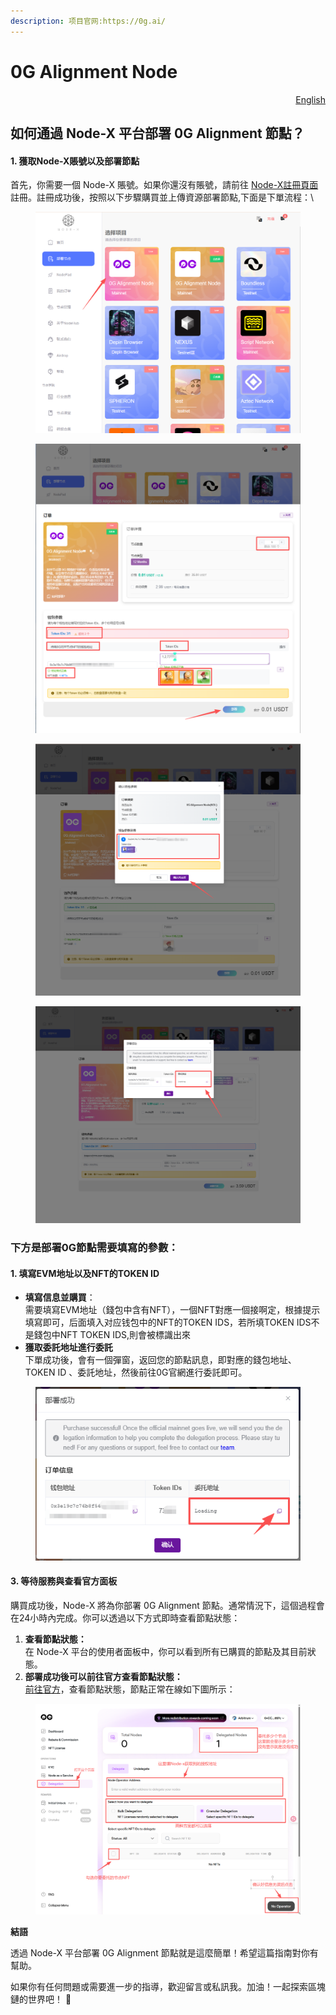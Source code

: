 ```yaml
---
description: 项目官网:https://0g.ai/
---
```


# 0G Alignment Node

<p align="right"><a href="https://docs.node-x.xyz/en/product-manual/one-click-deployment/0g-alignment-node">English</a></p>

## 如何通過 Node-X 平台部署 0G Alignment 節點？

#### 1. 獲取Node-X賬號以及部署節點

首先，你需要一個 Node-X 賬號。如果你還沒有賬號，請前往 [Node-X註冊頁面](https://node-x.xyz/) 註冊。註冊成功後，按照以下步驟購買並上傳資源部署節點,下面是下單流程：\


<figure><img src="../../../.gitbook/assets/C1.png" alt="" width="563"><figcaption></figcaption></figure>

<figure><img src="../../../.gitbook/assets/C2 (1).png" alt="" width="563"><figcaption></figcaption></figure>

<figure><img src="../../../.gitbook/assets/C3 (3).png" alt="" width="563"><figcaption></figcaption></figure>

<figure><img src="../../../.gitbook/assets/C4 (1) (1).png" alt="" width="563"><figcaption></figcaption></figure>

### 下方是部署0G節點需要填寫的參數：

#### 1. 填寫EVM地址以及NFT的TOKEN ID

* **填寫信息並購買**：\
  需要填寫EVM地址（錢包中含有NFT），一個NFT對應一個接啊定，根據提示填寫即可，后面填入对应钱包中的NFT的TOKEN IDS，若所填TOKEN IDS不是錢包中NFT TOKEN IDS,則會被標識出來
* **獲取委託地址進行委託**\
  下單成功後，會有一個彈窗，返回您的節點訊息，即對應的錢包地址、TOKEN ID 、委託地址，然後前往0G官網進行委託即可。

<figure><img src="../../../.gitbook/assets/C5.png" alt=""><figcaption></figcaption></figure>

#### 3. 等待服務與查看官方面板

購買成功後，Node-X 將為你部署 0G Alignment 節點。通常情況下，這個過程會在24小時內完成。你可以透過以下方式即時查看節點狀態：

1. **查看節點狀態：**\
   在 Node-X 平台的使用者面板中，你可以看到所有已購買的節點及其目前狀態。
2. **部署成功後可以前往官方查看節點狀態：**\
   [前往官方](https://claim.0gfoundation.ai/delegation)，查看節點狀態，節點正常在線如下圖所示：

<figure><img src="../../../.gitbook/assets/wc.png" alt="" width="563"><figcaption></figcaption></figure>

**結語**

透過 Node-X 平台部署 0G Alignment 節點就是這麼簡單！希望這篇指南對你有幫助。

如果你有任何問題或需要進一步的指導，歡迎留言或私訊我。加油！一起探索區塊鏈的世界吧！ 🚀
